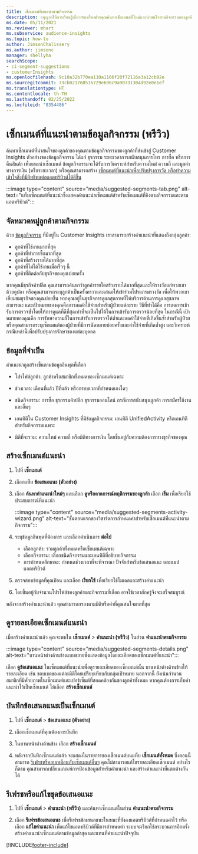 ```yaml
---
title: เซ็กเมนต์ที่แนะนำตามกิจกรรม
description: อนุญาตให้การเรียนรู้เกี่ยวกับเครื่องช่วยคุณค้นหาเซ็กเมนต์ที่ใหม่และน่าสนใจตามกิจกรรมของลูกค้า
ms.date: 05/11/2021
ms.reviewer: mhart
ms.subservice: audience-insights
ms.topic: how-to
author: JimsonChalissery
ms.author: jimsonc
manager: shellyha
searchScope:
- ci-segment-suggestions
- customerInsights
ms.openlocfilehash: 9c10a32b770ea110a1166f20f72116a3a12cb92e
ms.sourcegitcommit: 73cb021760516729e696c9a90731304d92e0e1ef
ms.translationtype: HT
ms.contentlocale: th-TH
ms.lasthandoff: 02/25/2022
ms.locfileid: "8354486"
---
```

# <a name="suggested-segments-based-on-activity-data-preview"></a>เซ็กเมนต์ที่แนะนำตามข้อมูลกิจกรรม (พรีวิว)

ค้นหาเซ็กเมนต์ที่น่าสนใจของลูกค้าของคุณตามข้อมูลกิจกรรมของลูกค้าที่ส่งเข้าสู่ Customer Insights ตัวอย่างของข้อมูลกิจกรรม ได้แก่ ธุรกรรม ระยะเวลาการสนับสนุนการโทร การซื้อ หรือการคืนสินค้า เพื่อแนะนำเซ็กเมนต์ ข้อมูลกิจกรรมจะได้รับการวิเคราะห์สำหรับความใหม่ ความถี่ และมูลค่าทางการเงิน (หรือระยะเวลา) หรือคุณสามารถสร้าง [เซ็กเมนต์ที่แนะนำเพื่อปรับปรุงการวัด หรือทำความเข้าใจสิ่งที่มีอิทธิพลต่อแอตทริบิวต์ได้ดีขึ้น](suggested-segments.md)

:::image type="content" source="media/suggested-segments-tab.png" alt-text="แท็บเซ็กเมนต์ที่แนะนำซึ่งแสดงคำแนะนำเซ็กเมนต์สำหรับเซ็กเมนต์ที่อิงตามกิจกรรมและตามแอตทริบิวต์":::

## <a name="categorize-customers-by-activity"></a>จัดหมวดหมู่ลูกค้าตามกิจกรรม

ด้วย [ข้อมูลกิจกรรม](activities.md) ที่มีอยู่ใน Customer Insights เราสามารถสร้างคำแนะนำที่แสดงถึงกลุ่มลูกค้า:

- ลูกค้าที่ใช้งานมากที่สุด 
- ลูกค้าที่ทำการซื้อมากที่สุด 
- ลูกค้าที่สร้างรายได้มากที่สุด 
- ลูกค้าที่ไม่ได้ใช้งานเมื่อเร็วๆ นี้ 
- ลูกค้าที่ติดต่อกับธุรกิจของคุณบ่อยครั้ง  

หากคุณมีธุรกิจค้าปลีก คุณสามารถค้นหาว่าลูกค้ารายใดสร้างรายได้มากที่สุดและให้รางวัลแก่พวกเขาด้วยคูปอง หรือคุณสามารถระบุลูกค้าเป็นครั้งคราวและเสนอให้เข้าร่วมโปรแกรมรางวัล เพื่อให้พวกเขาเยี่ยมชมธุรกิจของคุณบ่อยขึ้น
หากคุณอยู่ในธุรกิจการดูแลสุขภาพที่ให้บริการด้านการดูแลสุขภาพสาธารณะ และเป้าหมายของคุณคือการลดค่าใช้จ่ายสำหรับผู้ป่วยแต่ละราย วิธีที่ทำได้คือ การลดการเข้ารับการตรวจซ้ำโดยให้การดูแลที่ดีที่สุดเท่าที่จะเป็นไปได้ในการเข้ารับการตรวจน้อยที่สุด ในกรณีนี้ เป้าหมายของคุณคือ การรักษาความถี่ในการเข้ารับการตรวจให้ต่ำและลดค่าใช้จ่ายที่เกิดขึ้นซ้ำสำหรับผู้ป่วย หรือคุณสามารถระบุเซ็กเมนต์ของผู้ป่วยที่มีการนัดหมายบ่อยครั้งและค่าใช้จ่ายที่เกิดซ้ำสูง และวิเคราะห์กรณีเหล่านี้เพื่อปรับปรุงการรักษาของแต่ละบุคคล 

## <a name="required-data"></a>ข้อมูลที่จําเป็น

คำแนะนำถูกสร้างขึ้นตามข้อมูลอินพุตที่เลือก 

- โปรไฟล์ลูกค้า: ลูกค้าหรือสมาชิกทั้งหมดของเซ็กเมนต์เฉพาะ 

- ช่วงเวลา: เดือนที่แล้ว ปีที่แล้ว หรือกรอบเวลาที่กำหนดเองใดๆ

- ชนิดกิจกรรม: การซื้อ ธุรกรรมค้าปลีก ธุรกรรมออนไลน์ กรณีการสนับสนุนลูกค้า การสมัครใช้งาน และอื่นๆ  

- เอนทิตีใน Customer Insights ที่มีข้อมูลกิจกรรม: เอนทิตี UnifiedActivity หรือเอนทิตีสำหรับกิจกรรมเฉพาะ 

- มิติที่จะรวม: ความใหม่ ความถี่ หรือมิติทางการเงิน โดยขึ้นอยู่กับความต้องการทางธุรกิจของคุณ

## <a name="generate-suggested-segments"></a>สร้างเซ็กเมนต์แนะนํา

1. ไปที่ **เซ็กเมนต์**

1. เลือกแท็บ **ข้อเสนอแนะ (ตัวอย่าง)**

1. เลือก **ค้นหาคำแนะนำใหม่ๆ** และเลือก **ดูหรือคาดการณ์พฤติกรรมของลูกค้า** เลือก **เริ่ม** เพื่อเรียกใช้ประสบการณ์ที่แนะนำ

   :::image type="content" source="media/suggested-segments-activity-wizard.png" alt-text="ขั้นตอนแรกของวิซาร์ดการกำหนดค่าสำหรับเซ็กเมนต์ที่แนะนำตามกิจกรรม":::

1. ระบุข้อมูลอินพุตที่ต้องการ และเลือกดำเนินการ **ต่อไป**

   - เลือกลูกค้า: รวมลูกค้าทั้งหมดหรือเซ็กเมนต์เฉพาะ
   - เลือกกิจกรรม: เลือกชนิดกิจกรรมและเอนทิตีที่อธิบายกิจกรรม
   - การกำหนดลักษณะ: กำหนดช่วงเวลาที่จะพิจารณา ปัจจัยสำหรับข้อเสนอแนะ และแมปแอตทริบิวต์

1. ตรวจสอบข้อมูลที่คุณป้อน และเลือก **เรียกใช้** เพื่อเรียกใช้โมเดลและสร้างคำแนะนำ

1. โดยขึ้นอยู่กับจำนวนโปรไฟล์ของลูกค้าและกิจกรรมที่เลือก อาจใช้เวลาสักครู่จึงจะเสร็จสมบูรณ์ 

หลังจากสร้างคำแนะนำแล้ว คุณสามารถกรองตามมิติหรือค่าที่คุณสนใจมากที่สุด 

## <a name="view-details-of-a-suggested-segment"></a>ดูรายละเอียดเซ็กเมนต์แนะนํา

เมื่อสร้างคำแนะนำแล้ว คุณจะพบใน **เซ็กเมนต์** > **คำแนะนำ (พรีวิว)** ในส่วน **คำแนะนำตามกิจกรรม**

:::image type="content" source="media/suggested-segments-details.png" alt-text="บานหน้าต่างด้านข้างแบบขยายซึ่งแสดงข้อมูลโดยละเอียดของเซ็กเมนต์ที่แนะนำ":::

เลือก **ดูข้อเสนอแนะ** ในเซ็กเมนต์ที่แนะนำเพื่อดูรายละเอียดของเซ็กเมนต์นั้น บานหน้าต่างด้านข้างให้รายละเอียด เช่น ขอบเขตของแต่ละมิติโดยเปรียบเทียบกับกลุ่มเป้าหมาย นอกจากนี้ ยังเน้นจำนวนสมาชิกที่มีศักยภาพในเซ็กเมนต์และเปอร์เซ็นต์ที่สอดคล้องกันของลูกค้าทั้งหมด หากคุณต้องการเก็บคำแนะนำไว้เป็นเซ็กเมนต์ ให้เลือก **สร้างเซ็กเมนต์**    

## <a name="save-a-suggestion-as-a-segment"></a>บันทึกข้อเสนอแนะเป็นเซ็กเมนต์

1. ไปที่ **เซ็กเมนต์** > **ข้อเสนอแนะ (ตัวอย่าง)**

1. เลือกเซ็กเมนต์ที่คุณต้องการบันทึก 

1. ในบานหน้าต่างด้านข้าง เลือก **สร้างเซ็กเมนต์** 

1. หลังจากบันทึกเซ็กเมนต์แล้ว จะแสดงในรายการของเซ็กเมนต์บนแท็บ **เซ็กเมนต์ทั้งหมด** ซึ่งตอนนี้สามารถ [รีเฟรชหรือลบเหมือนกับเซ็กเมนต์อื่นๆ](segments.md) คุณไม่สามารถแก้ไขรายละเอียดเซ็กเมนต์ อย่างไรก็ตาม คุณสามารถเปลี่ยนเกณฑ์การป้อนข้อมูลสำหรับคำแนะนำ และสร้างคำแนะนำที่แตกต่างกันได้

## <a name="refresh-or-edit-a-set-of-suggestions"></a>รีเฟรชหรือแก้ไขชุดข้อเสนอแนะ

1. ไปที่ **เซ็กเมนต์** > **คำแนะนำ (พรีวิว)** และค้นหาเซ็กเมนต์ในส่วน **คำแนะนำตามกิจกรรม**

1. เลือก **รีเฟรชข้อเสนอแนะ** เพื่อรีเฟรชข้อเสนอแนะในขณะที่ยังคงแอตทริบิวต์ที่กำหนดค่าไว้ หรือเลือก **แก้ไขคำแนะนำ** เพื่อแก้ไขแอตทริบิวต์ที่มีการกำหนดค่า ระบบจะเรียกใช้กระบวนการอีกครั้ง สร้างคำแนะนำเซ็กเมนต์ตามข้อมูลล่าสุด และแทนที่คำแนะนำปัจจุบัน

[!INCLUDE[footer-include](../includes/footer-banner.md)]
